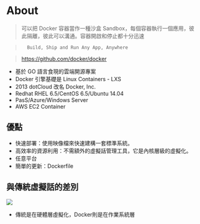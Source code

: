 # About

> 可以把 Docker 容器當作一種沙盒 Sandbox，每個容器執行一個應用，彼此隔離，彼此可以溝通。容器開啟和停止都十分迅速

>		Build, Ship and Run Any App, Anywhere

>	https://github.com/docker/docker

* 基於 GO 語言食現的雲端開源專案
* Docker 引擎基礎是 Linux Containers - LXS
* 2013 dotCloud 改名 Docker, Inc.
* Redhat RHEL 6.5/CentOS 6.5/Ubuntu 14.04
* PasS/Azure/Windows Server
* AWS EC2 Container

## 優點

* 快速部署：使用映像檔來快速建構一套標準系統。
* 高效率的資源利用：不需額外的虛擬話管理工具，它是內核層級的虛擬化。
* 任意平台
* 簡單的更新：Dockerfile

## 與傳統虛擬話的差別

![](http://image.slidesharecdn.com/dockerfromscratch-160208083101/95/docker-from-scratch-9-638.jpg?cb=1454920342)

* 傳統是在硬體層虛擬化，Docker則是在作業系統層
	
	
	


	
